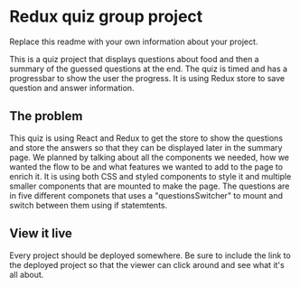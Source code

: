 # Redux quiz group project

Replace this readme with your own information about your project.

This is a quiz project that displays questions about food and then a summary of the guessed questions at the end. The quiz is timed and has a progressbar to show the user the progress. It is using Redux store to save question and answer information.

## The problem

This quiz is using React and Redux to get the store to show the questions and store the answers so that they can be displayed later in the summary page. We planned by talking about all the components we needed, how we wanted the flow to be and what features we wanted to add to the page to enrich it. It is using both CSS and styled components to style it and multiple smaller components that are mounted to make the page. The questions are in five different componets that uses a "questionsSwitcher" to mount and switch between them using if statemtents.

## View it live

Every project should be deployed somewhere. Be sure to include the link to the deployed project so that the viewer can click around and see what it's all about.
